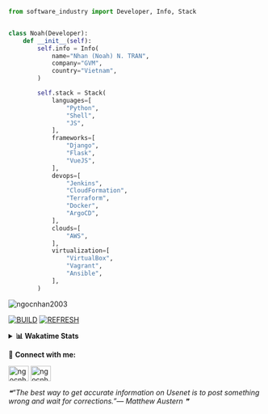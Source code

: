```python
from software_industry import Developer, Info, Stack


class Noah(Developer):
    def __init__(self):
        self.info = Info(
            name="Nhan (Noah) N. TRAN",
            company="GVM",
            country="Vietnam",
        )

        self.stack = Stack(
            languages=[
                "Python",
                "Shell",
                "JS",
            ],
            frameworks=[
                "Django",
                "Flask",
                "VueJS",
            ],
            devops=[
                "Jenkins",
                "CloudFormation",
                "Terraform",
                "Docker",
                "ArgoCD",
            ],
            clouds=[
                "AWS",
            ],
            virtualization=[
                "VirtualBox",
                "Vagrant",
                "Ansible",
            ],
        )
```
<img src="https://komarev.com/ghpvc/?username=ngocnhan2003&label=Profile%20views&color=0e75b6&style=flat" alt="ngocnhan2003" /> 

[![BUILD](https://github.com/ngocnhan2003/ngocnhan2003/actions/workflows/001_build.yml/badge.svg)](https://github.com/ngocnhan2003/ngocnhan2003/actions/workflows/001_build.yml)
[![REFRESH](https://github.com/ngocnhan2003/ngocnhan2003/actions/workflows/002_refresh.yml/badge.svg)](https://github.com/ngocnhan2003/ngocnhan2003/actions/workflows/002_refresh.yml)

<details> 
  <summary><b>📊 Wakatime Stats</b></summary>
  <br>
  
<!--START_SECTION:waka-->
![Code Time](http://img.shields.io/badge/Code%20Time-664%20hrs%201%20min-blue)

**I'm a Night 🦉** 

```text
🌞 Morning    96 commits     ███████░░░░░░░░░░░░░░░░░░   27.67% 
🌆 Daytime    70 commits     █████░░░░░░░░░░░░░░░░░░░░   20.17% 
🌃 Evening    118 commits    ████████░░░░░░░░░░░░░░░░░   34.01% 
🌙 Night      63 commits     ████░░░░░░░░░░░░░░░░░░░░░   18.16%

```
📅 **I'm Most Productive on Sunday** 

```text
Monday       80 commits     █████░░░░░░░░░░░░░░░░░░░░   23.05% 
Tuesday      28 commits     ██░░░░░░░░░░░░░░░░░░░░░░░   8.07% 
Wednesday    24 commits     █░░░░░░░░░░░░░░░░░░░░░░░░   6.92% 
Thursday     5 commits      ░░░░░░░░░░░░░░░░░░░░░░░░░   1.44% 
Friday       4 commits      ░░░░░░░░░░░░░░░░░░░░░░░░░   1.15% 
Saturday     51 commits     ███░░░░░░░░░░░░░░░░░░░░░░   14.7% 
Sunday       155 commits    ███████████░░░░░░░░░░░░░░   44.67%

```


📊 **This Week I Spent My Time On** 

```text
⌚︎ Time Zone: Asia/Ho_Chi_Minh

💬 Programming Languages: 
No Activity Tracked This Week

🔥 Editors: 
No Activity Tracked This Week

💻 Operating System: 
No Activity Tracked This Week

```

**I Mostly Code in Python** 

```text
Python                   15 repos            ███████████░░░░░░░░░░░░░░   45.45% 
JavaScript               6 repos             ████░░░░░░░░░░░░░░░░░░░░░   18.18% 
TypeScript               2 repos             █░░░░░░░░░░░░░░░░░░░░░░░░   6.06% 
Kotlin                   2 repos             █░░░░░░░░░░░░░░░░░░░░░░░░   6.06% 
Vue                      2 repos             █░░░░░░░░░░░░░░░░░░░░░░░░   6.06%

```



 Last Updated on 12/02/2023 14:33:31 UTC+7
<!--END_SECTION:waka-->
</details>

🔗 **Connect with me:**

<a href="https://linkedin.com/in/ngocnhan2003" target="blank"><img align="center" src="https://raw.githubusercontent.com/rahuldkjain/github-profile-readme-generator/master/src/images/icons/Social/linked-in-alt.svg" alt="ngocnhan2003" height="30" width="40" /></a>
<a href="https://instagram.com/ngocnhan2003" target="blank"><img align="center" src="https://raw.githubusercontent.com/rahuldkjain/github-profile-readme-generator/master/src/images/icons/Social/instagram.svg" alt="ngocnhan2003" height="30" width="40" /></a>


<!--STARTS_HERE_QUOTE_README-->
<i>❝“The best way to get accurate information on Usenet is to post something wrong and wait for corrections.”— Matthew Austern   ❞</i>
<!--ENDS_HERE_QUOTE_README-->
